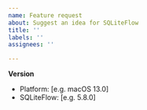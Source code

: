 ```yaml
---
name: Feature request
about: Suggest an idea for SQLiteFlow
title: ''
labels: ''
assignees: ''

---
```


**Version**
 - Platform: [e.g. macOS 13.0]
 - SQLiteFlow: [e.g. 5.8.0]

